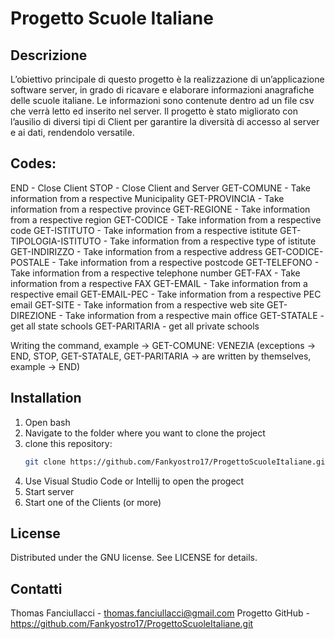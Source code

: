 # Progetto Scuole Italiane

## Descrizione
L’obiettivo principale di questo progetto è la realizzazione di un’applicazione software server, in grado di ricavare e elaborare informazioni anagrafiche delle scuole italiane. Le informazioni sono contenute dentro ad un file csv che verrà letto ed inserito nel server.
Il progetto è stato migliorato con l’ausilio di diversi tipi di Client per garantire la diversità di accesso al server e ai dati, rendendolo versatile.

## Codes:
END - Close Client
STOP - Close Client and Server
GET-COMUNE - Take information from a respective Municipality
GET-PROVINCIA - Take information from a respective province
GET-REGIONE - Take information from a respective region
GET-CODICE - Take information from a respective code
GET-ISTITUTO - Take information from a respective istitute
GET-TIPOLOGIA-ISTITUTO - Take information from a respective type of istitute
GET-INDIRIZZO - Take information from a respective address
GET-CODICE-POSTALE - Take information from a respective postcode
GET-TELEFONO - Take information from a respective telephone number
GET-FAX - Take information from a respective FAX
GET-EMAIL - Take information from a respective email
GET-EMAIL-PEC - Take information from a respective PEC email
GET-SITE - Take information from a respective web site
GET-DIREZIONE - Take information from a respective main office
GET-STATALE - get all state schools
GET-PARITARIA - get all private schools

Writing the command, example -> GET-COMUNE: VENEZIA (exceptions -> END, STOP, GET-STATALE, GET-PARITARIA -> are written by themselves, example -> END)

## Installation
1. Open bash
2. Navigate to the folder where you want to clone the project
3. clone this repository:
   ```bash
   git clone https://github.com/Fankyostro17/ProgettoScuoleItaliane.git

4. Use Visual Studio Code or Intellij to open the progect
5. Start server
6. Start one of the Clients (or more)

## License
Distributed under the GNU license. See LICENSE for details.

## Contatti
Thomas Fanciullacci - thomas.fanciullacci@gmail.com
Progetto GitHub - https://github.com/Fankyostro17/ProgettoScuoleItaliane.git